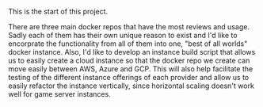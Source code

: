 This is the start of this project. 

There are three main docker repos that have the most reviews and usage. Sadly each of them has their own unique reason to exist and I'd like to encorprate the functionality
from all of them into one, "best of all worlds" docker instance. Also, I'd like to develop an instance build script that allows us to easily create a cloud instance so that
the docker repo we create can move easily between AWS, Azure and GCP. This will also help facilitate the testing of the different instance offerings of each provider and allow
us to easily refactor the instance vertically, since horizontal scaling doesn't work well for game server instances. 

